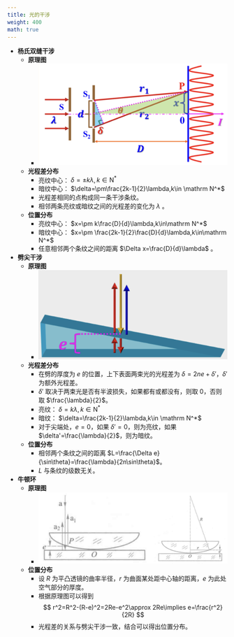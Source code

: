 ```yaml
---
title: 光的干涉
weight: 400
math: true
---
```


- **杨氏双缝干涉**
    - **原理图**
        - ![](assets-light-interference/youngs-double-slit-interference.png)
    - **光程差分布**
        - 亮纹中心： $\delta=\pm k\lambda,k\in \mathrm N^*$
        - 暗纹中心： $\delta=\pm\frac{2k-1}{2}\lambda,k\in \mathrm N^*$
        - 光程差相同的点构成同一条干涉条纹。
        - 相邻两条亮纹或暗纹之间的光程差的变化为 $\lambda$ 。
    - **位置分布**
        - 亮纹中心： $x=\pm k\frac{D}{d}\lambda,k\in\mathrm N^*$
        - 暗纹中心： $x=\pm \frac{2k-1}{2}\frac{D}{d}\lambda,k\in\mathrm N^*$
        - 任意相邻两个条纹之间的距离 $\Delta x=\frac{D}{d}\lambda$ 。
- **劈尖干涉**
    - **原理图**
        - ![image.png](assets-light-interference/wedge-interference.png)
    - **光程差分布**
        - 在劈的厚度为 $e$ 的位置，上下表面两束光的光程差为 $\delta=2ne+\delta'$，$\delta'$ 为额外光程差。
        - $\delta'$ 取决于两束光是否有半波损失，如果都有或都没有，则取 $0$，否则取 $\frac{\lambda}{2}$。
        - 亮纹： $\delta=k\lambda,k\in \mathrm N^*$
        - 暗纹： $\delta=\frac{2k-1}{2}\lambda,k\in \mathrm N^*$
        - 对于尖端处，$e=0$，如果 $\delta'=0$，则为亮纹，如果 $\delta'=\frac{\lambda}{2}$，则为暗纹。
    - **位置分布**
        - 相邻两个条纹之间的距离 $L=\frac{\Delta e}{\sin\theta}=\frac{\lambda}{2n\sin\theta}$。
        - $L$ 与条纹的级数无关。
- **牛顿环**
    - **原理图**
        - ![image.png](assets-light-interference/newton-ring.png)
    - **位置分布**
        - 设 $R$ 为平凸透镜的曲率半径，$r$ 为曲面某处距中心轴的距离，$e$ 为此处空气部分的厚度。
        - 根据原理图可以得到
          $$
          r^2=R^2-(R-e)^2=2Re-e^2\approx 2Re\implies e=\frac{r^2}{2R}
          $$
        - 光程差的关系与劈尖干涉一致，结合可以得出位置分布。
